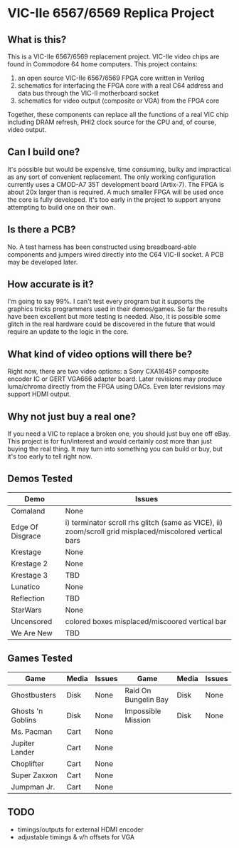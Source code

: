 # VIC-IIe 6567/6569 Replica Project

## What is this?
This is a VIC-IIe 6567/6569 replacement project.  VIC-IIe video chips are found in Commodore 64 home computers. This project contains:

1) an open source VIC-IIe 6567/6569 FPGA core written in Verilog
2) schematics for interfacing the FPGA core with a real C64 address and data bus through the VIC-II motherboard socket
3) schematics for video output (composite or VGA) from the FPGA core

Together, these components can replace all the functions of a real VIC chip including DRAM refresh, PHI2 clock source for the CPU and, of course, video output.

## Can I build one?
It's possible but would be expensive, time consuming, bulky and impractical as any sort of convenient replacement.  The only working configuration currently uses a CMOD-A7 35T development board (Artix-7).  The FPGA is about 20x larger than is required.  A much smaller FPGA will be used once the core is fully developed.  It's too early in the project to support anyone attempting to build one on their own.

## Is there a PCB?
No.  A test harness has been constructed using breadboard-able components and jumpers wired directly into the C64 VIC-II socket. A PCB may be developed later.

## How accurate is it?
I'm going to say 99%. I can't test every program but it supports the graphics tricks programmers used in their demos/games.  So far the results have been excellent but more testing is needed.  Also, it is possible some glitch in the real hardware could be discovered in the future that would require an update to the logic in the core.

## What kind of video options will there be?
Right now, there are two video options:  a Sony CXA1645P composite encoder IC or GERT VGA666 adapter board.  Later revisions may produce luma/chroma directly from the FPGA using DACs.  Even later revisions may support HDMI output.  

## Why not just buy a real one?
If you need a VIC to replace a broken one, you should just buy one off eBay. This project is for fun/interest and would certainly cost more than just buying the real thing.  It may turn into something you can build or buy, but it's too early to tell right now.

## Demos Tested
| Demo | Issues
|--|--|
| Comaland | None
| Edge Of Disgrace | i) terminator scroll rhs glitch (same as VICE), ii) zoom/scroll grid misplaced/miscolored vertical bars
| Krestage | None
| Krestage 2 | None
| Krestage 3 | TBD
| Lunatico | None
| Reflection | TBD
| StarWars | None
| Uncensored | colored boxes misplaced/miscoored vertical bar
| We Are New | TBD

## Games Tested
| Game | Media | Issues | Game | Media | Issues
|--|--|--|--|--|--|
| Ghostbusters | Disk | None | Raid On Bungelin Bay | Disk | None
| Ghosts 'n Goblins | Disk | None | Impossible Mission | Disk | None
| Ms. Pacman | Cart | None | | |
| Jupiter Lander | Cart | None | | |
| Choplifter | Cart | None | | |
| Super Zaxxon | Cart | None | | |
| Jumpman Jr. | Cart | None | | |

## TODO

* timings/outputs for external HDMI encoder
* adjustable timings & v/h offsets for VGA
